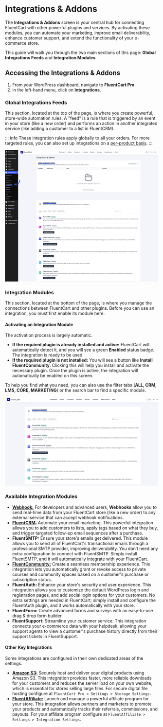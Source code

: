 # Integrations & Addons

The **Integrations & Addons** screen is your central hub for connecting FluentCart with other powerful plugins and services. By activating these modules, you can automate your marketing, improve email deliverability, enhance customer support, and extend the functionality of your e-commerce store.

This guide will walk you through the two main sections of this page: **Global Integrations Feeds** and **Integration Modules**.

## Accessing the Integrations & Addons

1.  From your WordPress dashboard, navigate to **FluentCart Pro**.
2.  In the left-hand menu, click on **Integrations**.

### Global Integrations Feeds

This section, located at the top of the page, is where you create powerful, store-wide automation rules. A "feed" is a rule that is triggered by an event in your store (like a new order) and performs an action in another integrated service (like adding a customer to a list in FluentCRM).

::: info
These integration rules apply globally to all your orders. For more targeted rules, you can also set up integrations on a [per-product basis](/guide/product-types-creation/managing-product-integrations.md).
:::

![Integration Overview](/guide/public/images/integrations/integration-overview/integration-overview.png)

### Integration Modules

This section, located at the bottom of the page, is where you manage the connections between FluentCart and other plugins. Before you can use an integration, you must first enable its module here.

#### Activating an Integration Module

The activation process is largely automatic.

* **If the required plugin is already installed and active:** FluentCart will automatically detect it, and you will see a green **Enabled** status badge. The integration is ready to be used.
* **If the required plugin is not installed:** You will see a button like **Install FluentCommunity**. Clicking this will help you install and activate the necessary plugin. Once the plugin is active, the integration will automatically be enabled on this screen.

To help you find what you need, you can also use the filter tabs (**ALL, CRM, LMS, CORE, MARKETING**) or the search bar to find a specific module.

![Available Integration Modules](/guide/public/images/integrations/integration-overview/integration-overview-1.png)

### Available Integration Modules

* [**Webhook:**](/guide/integrations/webhook-integration.md) For developers and advanced users, **Webhooks** allow you to send real-time data from your FluentCart store (like a new order) to any external service that can accept webhook notifications.
* [**FluentCRM:**](/guide/integrations/fluentcrm-integration.md) Automate your email marketing. This powerful integration allows you to add customers to lists, apply tags based on what they buy, and trigger targeted follow-up email sequences after a purchase.
* **FluentSMTP:** Ensure your store's emails get delivered. This module allows you to send all of FluentCart's transactional emails through a professional SMTP provider, improving deliverability. You don’t need any extra configuration to connect with FluentSMTP. Simply install FluentSMTP, and it will automatically integrate with your FluentCart.
* [**FluentCommunity:**](/guide/integrations/fluentcommunity-integration.md) Create a seamless membership experience. This integration lets you automatically grant or revoke access to private courses and community spaces based on a customer's purchase or subscription status.
* **FluentAuth:** Enhance your store's security and user experience. This integration allows you to customize the default WordPress login and registration pages, and add social login options for your customers. No extra settings are needed in FluentCart; simply install and configure the FluentAuth plugin, and it works automatically with your store.
* **FluentForm:** Create advanced forms and surveys with an easy-to-use drag & drop form builder. 
* **FluentSupport:** Streamline your customer service. This integration connects your e-commerce data with your helpdesk, allowing your support agents to view a customer's purchase history directly from their support tickets in FluentSupport.

#### Other Key Integrations

Some integrations are configured in their own dedicated areas of the settings.

* [**Amazon S3:**](/guide/integrations/amazon-s3-integration.md) Securely host and deliver your digital products using Amazon S3. This integration provides faster, more reliable downloads for your customers and reduces the server load on your own website, which is essential for stores selling large files. For secure digital file hosting configure at `FluentCart Pro > Settings > Storage Settings`.
* [**FluentAffiliate:**](/guide/integrations/fluentaffiliate-integration.md) Launch and manage a powerful affiliate program for your store. This integration allows partners and marketers to promote your products and automatically tracks their referrals, commissions, and payouts. For your affiliate program configure at `FluentAffiliate > Settings > Integration Settings`.